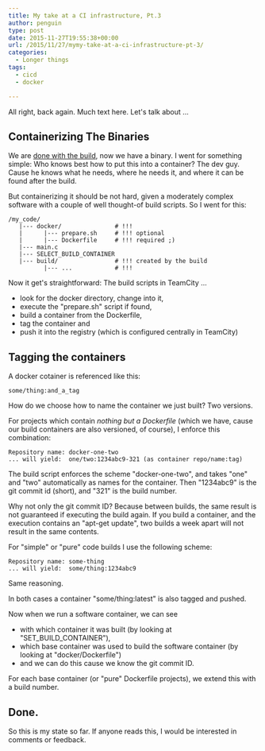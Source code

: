 ```yaml
---
title: My take at a CI infrastructure, Pt.3
author: penguin
type: post
date: 2015-11-27T19:55:38+00:00
url: /2015/11/27/mymy-take-at-a-ci-infrastructure-pt-3/
categories:
  - Longer things
tags:
  - cicd
  - docker

---
```

All right, back again. Much text here. Let's talk about ...

## Containerizing The Binaries

We are [done with the build][1], now we have a binary. I went for something simple: Who knows best how to put this into a container? The dev guy. Cause he knows what he needs, where he needs it, and where it can be found after the build.

But containerizing it should be not hard, given a moderately complex software with a couple of well thought-of build scripts. So I went for this:

```
/my_code/
   |--- docker/               # !!!
   |      |--- prepare.sh     # !!! optional
   |      |--- Dockerfile     # !!! required ;)
   |--- main.c
   |--- SELECT_BUILD_CONTAINER
   |--- build/                # !!! created by the build
          |--- ...            # !!!
```

Now it get's straightforward: The build scripts in TeamCity ...

  * look for the docker directory, change into it,
  * execute the "prepare.sh" script if found,
  * build a container from the Dockerfile,
  * tag the container and
  * push it into the registry (which is configured centrally in TeamCity)

## Tagging the containers

A docker cotainer is referenced like this:

```
some/thing:and_a_tag
```

How do we choose how to name the container we just built? Two versions.

For projects which contain _nothing but a Dockerfile_ (which we have, cause our build containers are also versioned, of course), I enforce this combination:

```
Repository name: docker-one-two
... will yield:  one/two:1234abc9-321 (as container repo/name:tag)
```

The build script enforces the scheme "docker-one-two", and takes "one" and "two" automatically as names for the container. Then "1234abc9" is the git commit id (short), and "321" is the build number.

Why not only the git commit ID? Because between builds, the same result is not guaranteed if executing the build again. If you build a container, and the execution contains an "apt-get update", two builds a week apart will not result in the same contents.

For "simple" or "pure" code builds I use the following scheme:

```
Repository name: some-thing
... will yield:  some/thing:1234abc9
```

Same reasoning.

In both cases a container "some/thing:latest" is also tagged and pushed.

Now when we run a software container, we can see

  * with which container it was built (by looking at "SET\_BUILD\_CONTAINER"),
  * which base container was used to build the software container (by looking at "docker/Dockerfile")
  * and we can do this cause we know the git commit ID.

For each base container (or "pure" Dockerfile projects), we extend this with a build number.

## Done.

So this is my state so far. If anyone reads this, I would be interested in comments or feedback.



 [1]: https://sysadminia.wordpress.com/2015/11/27/mymy-take-at-a-ci-infrastructure-pt-2/